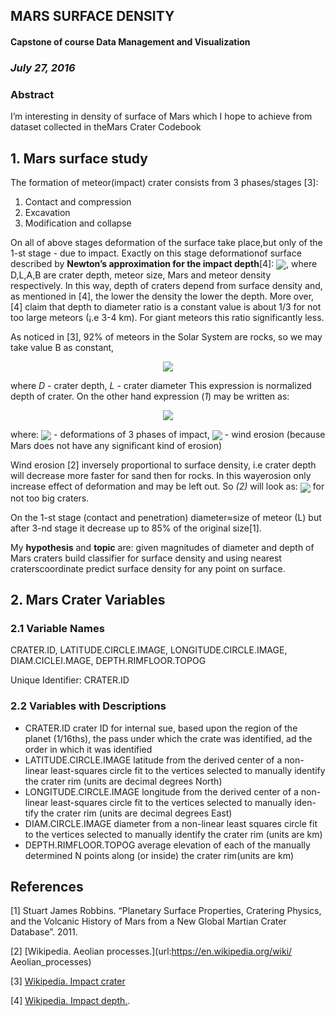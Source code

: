
## MARS SURFACE DENSITY
#### Capstone of course __Data Management and Visualization__


### _July 27, 2016_

### Abstract
I’m interesting in density of surface of Mars which I hope to achieve from
dataset collected in theMars Crater Codebook

## 1. Mars surface study

The formation of meteor(impact) crater consists from 3 phases/stages [3]:

1. Contact and compression
2. Excavation
3. Modification and collapse

On all of above stages deformation of the surface take place,but only of the
1-st stage - due to impact. Exactly on this stage deformationof surface described
by __Newton’s approximation for the impact depth__[4]: <img style="vertical-align: middle" src="https://latex.codecogs.com/gif.latex?&space;D&space;=&space;L\dfrac{A}{B}" />, where
D,L,A,B are crater depth, meteor size, Mars and meteor density respectively.
In this way, depth of craters depend from surface density and, as mentioned in
[4], the lower the density the lower the depth. More over, [4] claim that depth
to diameter ratio is a constant value is about 1/3 for not too large meteors (¡.e
3-4 km). For giant meteors this ratio significantly less.

As noticed in [3], 92% of meteors in the Solar System are rocks, so we may take
value B as constant,    

<!-- ### $$R=\dfrac{D}{L},\hspace{5em}(1)$$ -->      
<div style="text-align:center" ><img  src="https://latex.codecogs.com/gif.latex?&space;R=\dfrac{D}{L},\hspace{5em}(1)"/></div>

where _D_ - crater depth, _L_ - crater diameter
This expression is normalized depth of crater.
On the other hand expression (_1_) may be written as:

<!-- ### $$R\to F_{1,2,3} +E_t,\hspace{3em}(2)$$ -->
<div style="text-align:center" ><img src="https://latex.codecogs.com/gif.latex?&space;R\to&space;F_{1,2,3}&space;&plus;E_t,\hspace{3em}(2)"/></div>

where: <img src="https://latex.codecogs.com/gif.latex?F_{1,2,3}" style="vertical-align: middle"/> - deformations of 3 phases of impact, <img src="https://latex.codecogs.com/gif.latex?${E_t}$" style="vertical-align: middle"/> - wind erosion (because
Mars does not have any significant kind of erosion)

Wind erosion [2] inversely proportional to surface density, i.e crater depth
will decrease more faster for sand then for rocks. In this wayerosion only
increase effect of deformation and may be left out. So _(2)_ will look as: <img src="https://latex.codecogs.com/gif.latex?$R\to&space;F_{1,2,3}$" style="vertical-align: middle"/> for not too big craters.

On the 1-st stage (contact and penetration) diameter≈size of meteor (L)
but after 3-nd stage it decrease up to 85% of the original size[1].

My **hypothesis** and __topic__ are: 
given magnitudes of diameter and depth of Mars craters build classifier for surface density and using nearest craterscoordinate predict surface density for any point on surface.

## 2. Mars Crater Variables

### 2.1 Variable Names

CRATER.ID, LATITUDE.CIRCLE.IMAGE, LONGITUDE.CIRCLE.IMAGE, DIAM.CICLEI.MAGE, DEPTH.RIMFLOOR.TOPOG

Unique Identifier: CRATER.ID

### 2.2 Variables with Descriptions

- CRATER.ID crater ID for internal sue, based upon the region of the
    planet (1/16ths), the pass under which the crate was identified, ad the
    order in which it was identified
- LATITUDE.CIRCLE.IMAGE latitude from the derived center of a non-linear least-squares circle fit to the vertices selected to manually identify
    the crater rim (units are decimal degrees North)
- LONGITUDE.CIRCLE.IMAGE longitude from the derived center of a
    non-linear least-squares circle fit to the vertices selected to manually iden-
    tify the crater rim (units are decimal degrees East)
- DIAM.CIRCLE.IMAGE diameter from a non-linear least squares circle
    fit to the vertices selected to manually identify the crater rim (units are
    km)
- DEPTH.RIMFLOOR.TOPOG average elevation of each of the manually
    determined N points along (or inside) the crater rim(units are km)

## References

[1] Stuart James Robbins. “Planetary Surface Properties, Cratering Physics,
and the Volcanic History of Mars from a New Global Martian Crater
Database”. 2011.

[2] [Wikipedia. Aeolian processes.](url:https://en.wikipedia.org/wiki/
Aeolian_processes)

[3] [Wikipedia. Impact crater](url:https://en.wikipedia.org/wiki/Impact_crater)

[4] [Wikipedia. Impact depth.](url:https://en.wikipedia.org/wiki/Impact_depth).



